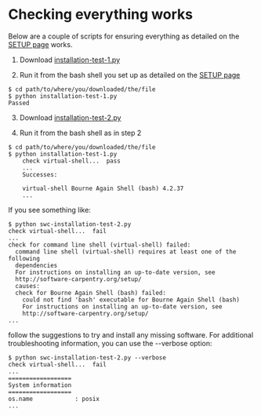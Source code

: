 ---
---

# Checking everything works

Below are a couple of scripts for ensuring everything as detailed on the [SETUP page](../../SETUP/setup) works.

1. Download [installation-test-1.py](https://github.com/Chris35Wills/Chris35Wills.github.io/blob/master/courses/Setup_check/installation-test-1.py)

2. Run it from the bash shell you set up as detailed on the [SETUP page](../../SETUP/setup)

  ```
  $ cd path/to/where/you/downloaded/the/file
  $ python installation-test-1.py
  Passed
  ```

3. Download [installation-test-2.py](C:\GitHub\Chris35Wills.github.io\courses\Setup_check\installation-test-2.py)

4. Run it from the bash shell as in step 2

  ```
  $ cd path/to/where/you/downloaded/the/file
  $ python installation-test-1.py
  	  check virtual-shell...  pass
	  ...
	  Successes:
  
	  virtual-shell Bourne Again Shell (bash) 4.2.37
	  ...
  ```

  If you see something like:

  ```
  $ python swc-installation-test-2.py
  check virtual-shell...  fail
  ...
  check for command line shell (virtual-shell) failed:
    command line shell (virtual-shell) requires at least one of the following 
    dependencies
    For instructions on installing an up-to-date version, see
    http://software-carpentry.org/setup/
    causes:
    check for Bourne Again Shell (bash) failed:
      could not find 'bash' executable for Bourne Again Shell (bash)
      For instructions on installing an up-to-date version, see
      http://software-carpentry.org/setup/
  ...
  ```

  follow the suggestions to try and install any missing software. For additional troubleshooting information, you can use the --verbose option:

  ```
  $ python swc-installation-test-2.py --verbose
  check virtual-shell...  fail
  ...
  ==================
  System information
  ==================
  os.name            : posix
  ...
  ```